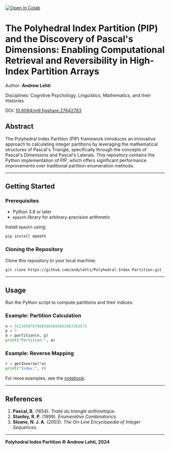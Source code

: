 [![Open In Colab](https://colab.research.google.com/assets/colab-badge.svg)](https://colab.research.google.com/github/andylehti/Polyhedral-Index-Partition/blob/main/Polyhedral_Index_Partition.ipynb)

# The Polyhedral Index Partition (PIP) and the Discovery of Pascal's Dimensions: Enabling Computational Retrieval and Reversibility in High-Index Partition Arrays

Author: **Andrew Lehti**

Disciplines: Cognitive Psychology, Linguistics, Mathematics, and their Histories

DOI: [10.6084/m9.figshare.27642783](https://doi.org/10.6084/m9.figshare.27642783)


## Abstract

The Polyhedral Index Partition (PIP) framework introduces an innovative approach to calculating integer partitions by leveraging the mathematical structures of Pascal's Triangle, specifically through the concepts of Pascal's Dimensions and Pascal's Laterals. This repository contains the Python implementation of PIP, which offers significant performance improvements over traditional partition enumeration methods.

---

## Getting Started

### Prerequisites

- Python 3.8 or later
- `mpmath` library for arbitrary-precision arithmetic

Install `mpmath` using:

```bash
pip install mpmath
```

### Cloning the Repository

Clone this repository to your local machine:

```bash
git clone https://github.com/andylehti/Polyhedral-Index-Partition.git
```

---

## Usage

Run the Python script to compute partitions and their indices:

### Example: Partition Calculation

```python
n = 55234587678685685685663467263573
p = 7
a = partition(n, p)
print("Partition:", a)
```

### Example: Reverse Mapping

```python
r = getInverse(*a)
print("Index:", r)
```

For more examples, see the [notebook](https://colab.research.google.com/github/andylehti/Polyhedral-Index-Partition/blob/main/Polyhedral_Index_Partition.ipynb).

---

## References

1. **Pascal, B.** (1654). *Traité du triangle arithmétique*.
2. **Stanley, R. P.** (1999). *Enumerative Combinatorics*.
3. **Sloane, N. J. A.** (2003). *The On-Line Encyclopedia of Integer Sequences*.

---

**Polyhedral Index Partition © Andrew Lehti, 2024**
